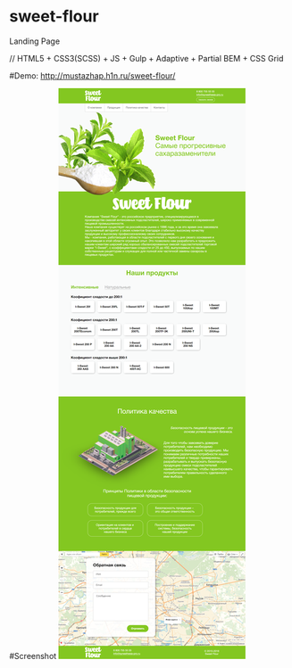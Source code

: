 # sweet-flour
Landing Page 

// HTML5 + CSS3(SCSS) + JS + Gulp + Adaptive + Partial BEM + CSS Grid

#Demo: http://mustazhap.h1n.ru/sweet-flour/

#Screenshot
![screen](https://raw.githubusercontent.com/mustazhap/sweet-flour/master/screen-sweet.png?raw=true)
